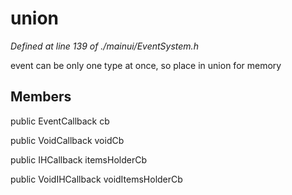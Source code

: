 # union 

*Defined at line 139 of ./mainui/EventSystem.h*

 event can be only one type at once, so place in union for memory



## Members

public EventCallback cb

public VoidCallback voidCb

public IHCallback itemsHolderCb

public VoidIHCallback voidItemsHolderCb




